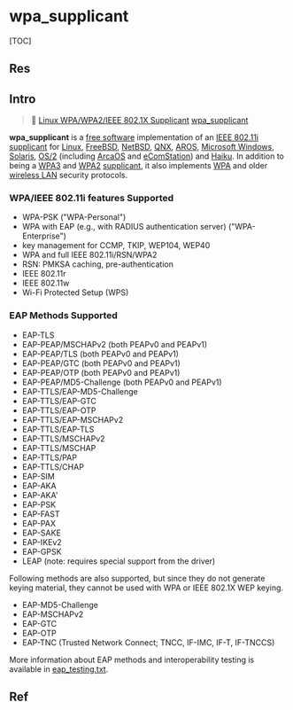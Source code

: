 # wpa_supplicant

[TOC]



## Res


## Intro
> 🔗
> [Linux WPA/WPA2/IEEE 802.1X Supplicant](https://w1.fi/wpa_supplicant/)
> [wpa_supplicant](https://en.wikipedia.org/wiki/Wpa_supplicant)

**wpa_supplicant** is a [free software](https://en.wikipedia.org/wiki/Free_software) implementation of an [IEEE 802.11i](https://en.wikipedia.org/wiki/IEEE_802.11i) [supplicant](https://en.wikipedia.org/wiki/Supplicant_(computer)) for [Linux](https://en.wikipedia.org/wiki/Linux), [FreeBSD](https://en.wikipedia.org/wiki/FreeBSD), [NetBSD](https://en.wikipedia.org/wiki/NetBSD), [QNX](https://en.wikipedia.org/wiki/QNX), [AROS](https://en.wikipedia.org/wiki/AROS), [Microsoft Windows](https://en.wikipedia.org/wiki/Microsoft_Windows), [Solaris](https://en.wikipedia.org/wiki/Solaris_(operating_system)), [OS/2](https://en.wikipedia.org/wiki/OS/2) (including [ArcaOS](https://en.wikipedia.org/wiki/ArcaOS) and [eComStation](https://en.wikipedia.org/wiki/EComStation)) and [Haiku](https://en.wikipedia.org/wiki/Haiku_(operating_system)). In addition to being a [WPA3](https://en.wikipedia.org/wiki/WPA3) and [WPA2](https://en.wikipedia.org/wiki/WPA2) [supplicant](https://en.wikipedia.org/wiki/Supplicant_(computer)), it also implements [WPA](https://en.wikipedia.org/wiki/Wi-Fi_Protected_Access) and older [wireless LAN](https://en.wikipedia.org/wiki/Wireless_LAN) security protocols.


###  WPA/IEEE 802.11i features Supported
- WPA-PSK ("WPA-Personal")
- WPA with EAP (e.g., with RADIUS authentication server) ("WPA-Enterprise")
- key management for CCMP, TKIP, WEP104, WEP40
- WPA and full IEEE 802.11i/RSN/WPA2
- RSN: PMKSA caching, pre-authentication
- IEEE 802.11r
- IEEE 802.11w
- Wi-Fi Protected Setup (WPS)


###  EAP Methods Supported
- EAP-TLS
- EAP-PEAP/MSCHAPv2 (both PEAPv0 and PEAPv1)
- EAP-PEAP/TLS (both PEAPv0 and PEAPv1)
- EAP-PEAP/GTC (both PEAPv0 and PEAPv1)
- EAP-PEAP/OTP (both PEAPv0 and PEAPv1)
- EAP-PEAP/MD5-Challenge (both PEAPv0 and PEAPv1)
- EAP-TTLS/EAP-MD5-Challenge
- EAP-TTLS/EAP-GTC
- EAP-TTLS/EAP-OTP
- EAP-TTLS/EAP-MSCHAPv2
- EAP-TTLS/EAP-TLS
- EAP-TTLS/MSCHAPv2
- EAP-TTLS/MSCHAP
- EAP-TTLS/PAP
- EAP-TTLS/CHAP
- EAP-SIM
- EAP-AKA
- EAP-AKA'
- EAP-PSK
- EAP-FAST
- EAP-PAX
- EAP-SAKE
- EAP-IKEv2
- EAP-GPSK
- LEAP (note: requires special support from the driver)

Following methods are also supported, but since they do not generate keying material, they cannot be used with WPA or IEEE 802.1X WEP keying.

- EAP-MD5-Challenge
- EAP-MSCHAPv2
- EAP-GTC
- EAP-OTP
- EAP-TNC (Trusted Network Connect; TNCC, IF-IMC, IF-T, IF-TNCCS)

More information about EAP methods and interoperability testing is available in [eap_testing.txt](https://w1.fi/cgit/hostap/plain/wpa_supplicant/eap_testing.txt).



## Ref

[wpa_supplicant介绍 - 张胜飞的文章 - 知乎]: https://zhuanlan.zhihu.com/p/24246712
[基于ubuntu的wpa_supplicant工具的安装与使用]: https://blog.csdn.net/u012503786/article/details/79541811
[wpa_supplicant -- archLinux Doc Support]: https://wiki.archlinux.org/title/wpa_supplicant
